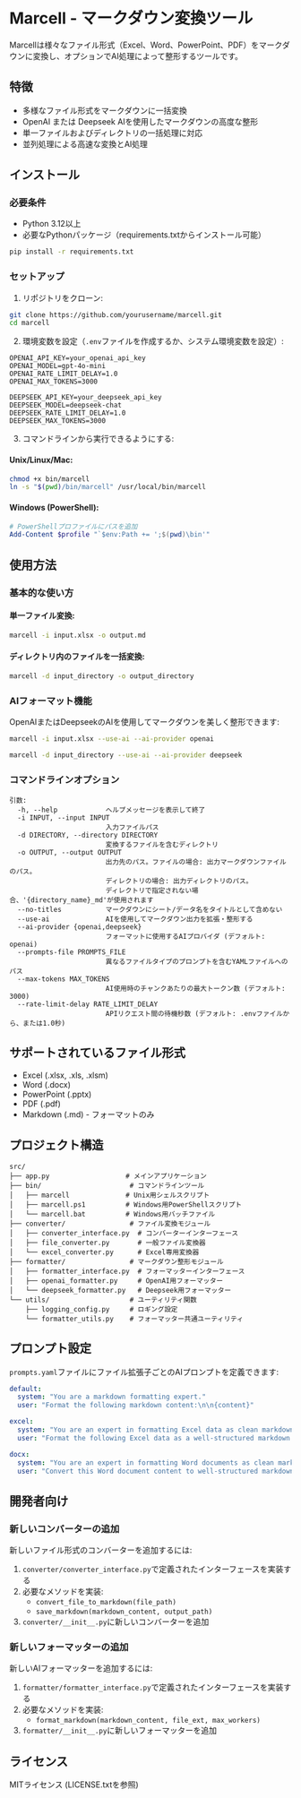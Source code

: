 # Marcell - マークダウン変換ツール

Marcellは様々なファイル形式（Excel、Word、PowerPoint、PDF）をマークダウンに変換し、オプションでAI処理によって整形するツールです。

## 特徴

- 多様なファイル形式をマークダウンに一括変換
- OpenAI または Deepseek AIを使用したマークダウンの高度な整形
- 単一ファイルおよびディレクトリの一括処理に対応
- 並列処理による高速な変換とAI処理

## インストール

### 必要条件

- Python 3.12以上
- 必要なPythonパッケージ（requirements.txtからインストール可能）

```bash
pip install -r requirements.txt
```

### セットアップ

1. リポジトリをクローン:

```bash
git clone https://github.com/yourusername/marcell.git
cd marcell
```

2. 環境変数を設定（`.env`ファイルを作成するか、システム環境変数を設定）:

```
OPENAI_API_KEY=your_openai_api_key
OPENAI_MODEL=gpt-4o-mini
OPENAI_RATE_LIMIT_DELAY=1.0
OPENAI_MAX_TOKENS=3000

DEEPSEEK_API_KEY=your_deepseek_api_key
DEEPSEEK_MODEL=deepseek-chat
DEEPSEEK_RATE_LIMIT_DELAY=1.0
DEEPSEEK_MAX_TOKENS=3000
```

3. コマンドラインから実行できるようにする:

#### Unix/Linux/Mac:
```bash
chmod +x bin/marcell
ln -s "$(pwd)/bin/marcell" /usr/local/bin/marcell
```

#### Windows (PowerShell):
```powershell
# PowerShellプロファイルにパスを追加
Add-Content $profile "`$env:Path += ';$(pwd)\bin'"
```

## 使用方法

### 基本的な使い方

#### 単一ファイル変換:

```bash
marcell -i input.xlsx -o output.md
```

#### ディレクトリ内のファイルを一括変換:

```bash
marcell -d input_directory -o output_directory
```

### AIフォーマット機能

OpenAIまたはDeepseekのAIを使用してマークダウンを美しく整形できます:

```bash
marcell -i input.xlsx --use-ai --ai-provider openai
```

```bash
marcell -d input_directory --use-ai --ai-provider deepseek
```

### コマンドラインオプション

```
引数:
  -h, --help            ヘルプメッセージを表示して終了
  -i INPUT, --input INPUT
                        入力ファイルパス
  -d DIRECTORY, --directory DIRECTORY
                        変換するファイルを含むディレクトリ
  -o OUTPUT, --output OUTPUT
                        出力先のパス。ファイルの場合: 出力マークダウンファイルのパス。
                        ディレクトリの場合: 出力ディレクトリのパス。
                        ディレクトリで指定されない場合、'{directory_name}_md'が使用されます
  --no-titles           マークダウンにシート/データ名をタイトルとして含めない
  --use-ai              AIを使用してマークダウン出力を拡張・整形する
  --ai-provider {openai,deepseek}
                        フォーマットに使用するAIプロバイダ (デフォルト: openai)
  --prompts-file PROMPTS_FILE
                        異なるファイルタイプのプロンプトを含むYAMLファイルへのパス
  --max-tokens MAX_TOKENS
                        AI使用時のチャンクあたりの最大トークン数 (デフォルト: 3000)
  --rate-limit-delay RATE_LIMIT_DELAY
                        APIリクエスト間の待機秒数 (デフォルト: .envファイルから、または1.0秒)
```

## サポートされているファイル形式

- Excel (.xlsx, .xls, .xlsm)
- Word (.docx)
- PowerPoint (.pptx)
- PDF (.pdf)
- Markdown (.md) - フォーマットのみ

## プロジェクト構造

```
src/
├── app.py                   # メインアプリケーション
├── bin/                      # コマンドラインツール
│   ├── marcell              # Unix用シェルスクリプト
│   ├── marcell.ps1          # Windows用PowerShellスクリプト
│   └── marcell.bat          # Windows用バッチファイル
├── converter/                # ファイル変換モジュール
│   ├── converter_interface.py  # コンバーターインターフェース
│   ├── file_converter.py       # 一般ファイル変換器
│   └── excel_converter.py      # Excel専用変換器
├── formatter/                # マークダウン整形モジュール
│   ├── formatter_interface.py  # フォーマッターインターフェース
│   ├── openai_formatter.py     # OpenAI用フォーマッター
│   └── deepseek_formatter.py   # Deepseek用フォーマッター
└── utils/                    # ユーティリティ関数
    ├── logging_config.py     # ロギング設定
    └── formatter_utils.py    # フォーマッター共通ユーティリティ
```

## プロンプト設定

`prompts.yaml`ファイルにファイル拡張子ごとのAIプロンプトを定義できます:

```yaml
default:
  system: "You are a markdown formatting expert."
  user: "Format the following markdown content:\n\n{content}"

excel:
  system: "You are an expert in formatting Excel data as clean markdown tables."
  user: "Format the following Excel data as a well-structured markdown document, ensuring tables are properly aligned:\n\n{content}"

docx:
  system: "You are an expert in formatting Word documents as clean markdown."
  user: "Convert this Word document content to well-structured markdown, preserving headings, lists, and emphasis:\n\n{content}"
```

## 開発者向け

### 新しいコンバーターの追加

新しいファイル形式のコンバーターを追加するには:

1. `converter/converter_interface.py`で定義されたインターフェースを実装する
2. 必要なメソッドを実装:
   - `convert_file_to_markdown(file_path)`
   - `save_markdown(markdown_content, output_path)`
3. `converter/__init__.py`に新しいコンバーターを追加

### 新しいフォーマッターの追加

新しいAIフォーマッターを追加するには:

1. `formatter/formatter_interface.py`で定義されたインターフェースを実装する
2. 必要なメソッドを実装:
   - `format_markdown(markdown_content, file_ext, max_workers)`
3. `formatter/__init__.py`に新しいフォーマッターを追加

## ライセンス

MITライセンス (LICENSE.txtを参照)

